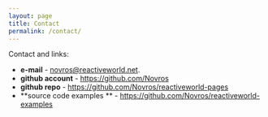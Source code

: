 ```yaml
---
layout: page
title: Contact
permalink: /contact/
---
```


Contact and links:
- **e-mail** - [novros@reactiveworld.net](mailto:novros@reactiveworld.net).
- **github account** - https://github.com/Novros
- **github repo** - https://github.com/Novros/reactiveworld-pages
- **source code examples ** - https://github.com/Novros/reactiveworld-examples
